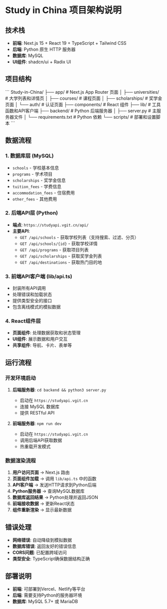 # Study in China 项目架构说明

## 技术栈
- **前端**: Next.js 15 + React 19 + TypeScript + Tailwind CSS
- **后端**: Python 原生 HTTP 服务器
- **数据库**: MySQL
- **UI组件**: shadcn/ui + Radix UI

## 项目结构
\`\`\`
Study-in-China/
├── app/                    # Next.js App Router 页面
│   ├── universities/       # 大学列表和详情页
│   ├── courses/           # 课程页面
│   ├── scholarships/      # 奖学金页面
│   └── auth/              # 认证页面
├── components/            # React 组件
├── lib/                   # 工具函数和API客户端
├── backend/               # Python 后端服务器
│   ├── server.py          # 主服务器文件
│   └── requirements.txt   # Python 依赖
└── scripts/               # 部署和设置脚本
\`\`\`

## 数据流程

### 1. 数据库层 (MySQL)
- `schools` - 学校基本信息
- `programs` - 学术项目
- `scholarships` - 奖学金信息
- `tuition_fees` - 学费信息
- `accommodation_fees` - 住宿费用
- `other_fees` - 其他费用

### 2. 后端API层 (Python)
- **端点**: `https://studyapi.vgit.cn/api/`
- **主要API**:
  - `GET /api/schools` - 获取学校列表（支持搜索、过滤、分页）
  - `GET /api/schools/{id}` - 获取学校详情
  - `GET /api/programs` - 获取项目列表
  - `GET /api/scholarships` - 获取奖学金列表
  - `GET /api/destinations` - 获取热门目的地

### 3. 前端API客户端 (lib/api.ts)
- 封装所有API调用
- 处理错误和加载状态
- 提供类型安全的接口
- 包含离线模式的模拟数据

### 4. React组件层
- **页面组件**: 处理数据获取和状态管理
- **UI组件**: 展示数据和用户交互
- **共享组件**: 导航、卡片、表单等

## 运行流程

### 开发环境启动
1. **后端服务器**: `cd backend && python3 server.py`
   - 启动在 `https://studyapi.vgit.cn`
   - 连接 MySQL 数据库
   - 提供 RESTful API

2. **前端服务器**: `npm run dev`
   - 启动在 `https://studyapi.vgit.cn`
   - 调用后端API获取数据
   - 热重载开发模式

### 数据渲染流程
1. **用户访问页面** → Next.js 路由
2. **页面组件加载** → 调用 `lib/api.ts` 中的函数
3. **API客户端** → 发送HTTP请求到Python后端
4. **Python服务器** → 查询MySQL数据库
5. **数据库返回结果** → Python处理并返回JSON
6. **前端接收数据** → 更新React状态
7. **组件重新渲染** → 显示最新数据

## 错误处理
- **网络错误**: 自动降级到模拟数据
- **数据库错误**: 返回友好的错误信息
- **CORS问题**: 已配置跨域访问
- **类型安全**: TypeScript确保数据结构正确

## 部署说明
- **前端**: 可部署到Vercel、Netlify等平台
- **后端**: 需要支持Python的服务器环境
- **数据库**: MySQL 5.7+ 或 MariaDB
